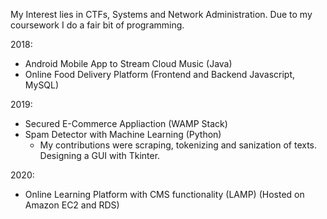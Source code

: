 My Interest lies in CTFs, Systems and Network Administration. Due to my coursework I do a fair bit of programming.

2018: 
- Android Mobile App to Stream Cloud Music (Java)
- Online Food Delivery Platform (Frontend and Backend Javascript, MySQL)

2019:
- Secured E-Commerce Appliaction (WAMP Stack)
- Spam Detector with Machine Learning (Python)
  - My contributions were scraping, tokenizing and sanization of texts. Designing a GUI with Tkinter.

2020:
- Online Learning Platform with CMS functionality (LAMP) (Hosted on Amazon EC2 and RDS)
<!---
zhenyk451/zhenyk451 is a ✨ special ✨ repository because its `README.md` (this file) appears on your GitHub profile.
You can click the Preview link to take a look at your changes.
--->
